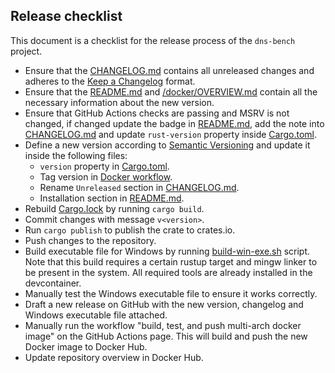 ## Release checklist

This document is a checklist for the release process of the `dns-bench` project.

- Ensure that the [CHANGELOG.md](./CHANGELOG.md) contains all unreleased changes and adheres to the [Keep a Changelog](https://keepachangelog.com/en/1.1.0/) format.
- Ensure that the [README.md](./README.md) and [/docker/OVERVIEW.md](./docker/OVERVIEW.md) contain all the necessary information about the new version.
- Ensure that GitHub Actions checks are passing and MSRV is not changed, if changed update the badge in [README.md](./README.md), add the note into [CHANGELOG.md](./CHANGELOG.md) and update `rust-version` property inside [Cargo.toml](./Cargo.toml).
- Define a new version according to [Semantic Versioning](https://semver.org/spec/v2.0.0.html) and update it inside the following files:
  - `version` property in [Cargo.toml](./Cargo.toml).
  - Tag version in [Docker workflow](./.github/workflows/docker.yml).
  - Rename `Unreleased` section in [CHANGELOG.md](./CHANGELOG.md).
  - Installation section in [README.md](./README.md).
- Rebuild [Cargo.lock](./Cargo.lock) by running `cargo build`.
- Commit changes with message `v<version>`.
- Run `cargo publish` to publish the crate to crates.io.
- Push changes to the repository.
- Build executable file for Windows by running [build-win-exe.sh](./build-win-exe.sh) script. Note that this build requires a certain rustup target and mingw linker to be present in the system. All required tools are already installed in the devcontainer.
- Manually test the Windows executable file to ensure it works correctly.
- Draft a new release on GitHub with the new version, changelog and Windows executable file attached.
- Manually run the workflow "build, test, and push multi-arch docker image" on the GitHub Actions page. This will build and push the new Docker image to Docker Hub.
- Update repository overview in Docker Hub.
